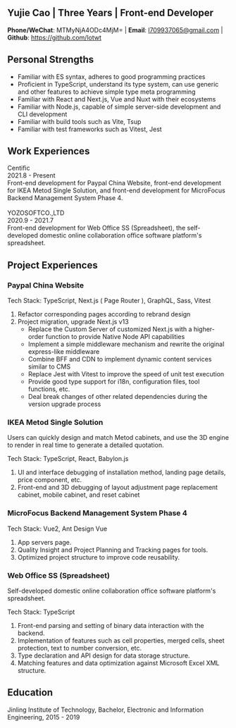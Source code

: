 ## Yujie Cao | Three Years | Front-end Developer

**Phone/WeChat**: MTMyNjA4ODc4MjM= | **Email**: l709937065@gmail.com | **Github**: https://github.com/lotwt

## Personal Strengths

- Familiar with ES syntax, adheres to good programming practices
- Proficient in TypeScript, understand its type system, can use generic and other features to achieve simple type meta programming
- Familiar with React and Next.js, Vue and Nuxt with their ecosystems
- Familiar with Node.js, capable of simple server-side development and CLI development
- Familiar with build tools such as Vite, Tsup
- Familiar with test frameworks such as Vitest, Jest

## Work Experiences

  <section>
    <div flex justify-between font-bold text-lg>
      <div>Centific</div>
      <div>2021.8 - Present</div>
    </div>
    <div>
      Front-end development for Paypal China Website, front-end development for IKEA Metod Single Solution, and front-end development for MicroFocus Backend Management System Phase 4.
    </div>
  </section>
  
  <br />

  <section>
    <div flex justify-between font-bold text-lg>
      <div>YOZOSOFTCO.,LTD</div>
      <div>2020.9 - 2021.7</div>
    </div>
    <div>
      Front-end development for Web Office SS (Spreadsheet), the self-developed domestic online collaboration office software platform's spreadsheet.
    </div>
  </section>

## Project Experiences

### Paypal China Website

Tech Stack: TypeScript, Next.js ( Page Router ), GraphQL, Sass, Vitest

1. Refactor corresponding pages according to rebrand design
1. Project migration, upgrade Next.js v13
   - Replace the Custom Server of customized Next.js with a higher-order function to provide Native Node API capabilities
   - Implement a simple middleware mechanism and rewrite the original express-like middleware
   - Combine BFF and CDN to implement dynamic content services similar to CMS
   - Replace Jest with Vitest to improve the speed of unit test execution
   - Provide good type support for i18n, configuration files, tool functions, etc.
   - Deal break changes of other related dependencies during the version upgrade process

### IKEA Metod Single Solution

Users can quickly design and match Metod cabinets, and use the 3D engine to render in real time to generate a detailed quotation.

Tech Stack: TypeScript, React, Babylon.js

1. UI and interface debugging of installation method, landing page details, price component, etc.
1. Front-end and 3D debugging of layout adjustment page replacement cabinet, mobile cabinet, and reset cabinet

### MicroFocus Backend Management System Phase 4

Tech Stack: Vue2, Ant Design Vue

1. App servers page.
1. Quality Insight and Project Planning and Tracking pages for tools.
1. Optimized project structure to improve code reusability.

### Web Office SS (Spreadsheet)

Self-developed domestic online collaboration office software platform's spreadsheet.

Tech Stack: TypeScript

1. Front-end parsing and setting of binary data interaction with the backend.
1. Implementation of features such as cell properties, merged cells, sheet protection, text to number conversion, etc.
1. Type declaration and API design for data storage structure.
1. Matching features and data optimization against Microsoft Excel XML structure.

## Education

Jinling Institute of Technology, Bachelor, Electronic and Information Engineering, 2015 - 2019
